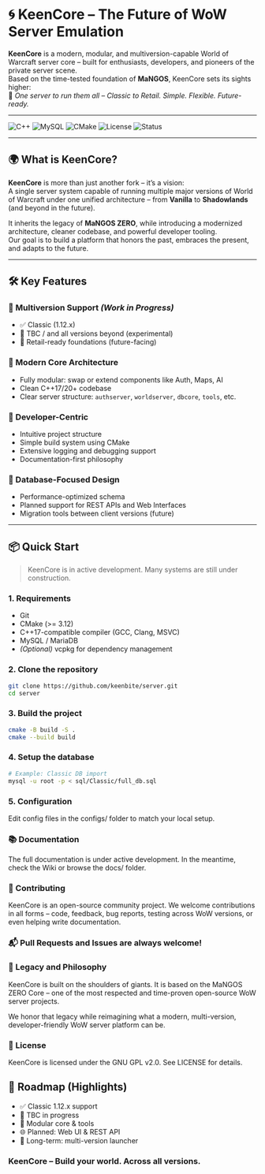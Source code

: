 # 🌀 KeenCore – The Future of WoW Server Emulation

**KeenCore** is a modern, modular, and multiversion-capable World of Warcraft server core – built for enthusiasts, developers, and pioneers of the private server scene.  
Based on the time-tested foundation of **MaNGOS**, KeenCore sets its sights higher:  
🚀 *One server to run them all – Classic to Retail. Simple. Flexible. Future-ready.*

---

![C++](https://img.shields.io/badge/-C++-00599C?style=flat&logo=c%2B%2B&logoColor=white)
![MySQL](https://img.shields.io/badge/MySQL-4479A1?style=flat&logo=mysql&logoColor=white)
![CMake](https://img.shields.io/badge/CMake-064F8C?style=flat&logo=cmake&logoColor=white)
![License](https://img.shields.io/badge/License-GPL%20v2-blue.svg)
![Status](https://img.shields.io/badge/Status-Active-brightgreen)

---

## 🌍 What is KeenCore?

**KeenCore** is more than just another fork – it’s a vision:  
A single server system capable of running multiple major versions of World of Warcraft under one unified architecture – from **Vanilla** to **Shadowlands** (and beyond in the future).

It inherits the legacy of **MaNGOS ZERO**, while introducing a modernized architecture, cleaner codebase, and powerful developer tooling.  
Our goal is to build a platform that honors the past, embraces the present, and adapts to the future.

---

## 🛠️ Key Features

### 🔄 Multiversion Support *(Work in Progress)*
- ✅ Classic (1.12.x)
- 🚧 TBC / and all versions beyond (experimental)
- 🧪 Retail-ready foundations (future-facing)

### 🧱 Modern Core Architecture
- Fully modular: swap or extend components like Auth, Maps, AI
- Clean C++17/20+ codebase
- Clear server structure: `authserver`, `worldserver`, `dbcore`, `tools`, etc.

### 🧠 Developer-Centric
- Intuitive project structure
- Simple build system using CMake
- Extensive logging and debugging support
- Documentation-first philosophy

### 💾 Database-Focused Design
- Performance-optimized schema
- Planned support for REST APIs and Web Interfaces
- Migration tools between client versions (future)

---

## 📦 Quick Start

> KeenCore is in active development. Many systems are still under construction.

### 1. Requirements

- Git
- CMake (>= 3.12)
- C++17-compatible compiler (GCC, Clang, MSVC)
- MySQL / MariaDB
- *(Optional)* vcpkg for dependency management

### 2. Clone the repository

```bash
git clone https://github.com/keenbite/server.git
cd server
```

### 3. Build the project

```bash
cmake -B build -S .
cmake --build build
```

### 4. Setup the database

```bash
# Example: Classic DB import
mysql -u root -p < sql/Classic/full_db.sql
```

### 5. Configuration

Edit config files in the configs/ folder to match your local setup.

### 📚 Documentation
The full documentation is under active development.
In the meantime, check the Wiki or browse the docs/ folder.

### 🤝 Contributing
KeenCore is an open-source community project.
We welcome contributions in all forms – code, feedback, bug reports, testing across WoW versions, or even helping write documentation.


### 📬 Pull Requests and Issues are always welcome!


### 🧬 Legacy and Philosophy
KeenCore is built on the shoulders of giants.
It is based on the MaNGOS ZERO Core – one of the most respected and time-proven open-source WoW server projects.

We honor that legacy while reimagining what a modern, multi-version, developer-friendly WoW server platform can be.

### 📄 License
KeenCore is licensed under the GNU GPL v2.0.
See LICENSE for details.

## 🧭 Roadmap (Highlights)

- ✅ Classic 1.12.x support
- 🚧 TBC in progress
- 🔧 Modular core & tools
- 🌐 Planned: Web UI & REST API
- 🧪 Long-term: multi-version launcher

### KeenCore – Build your world. Across all versions.
